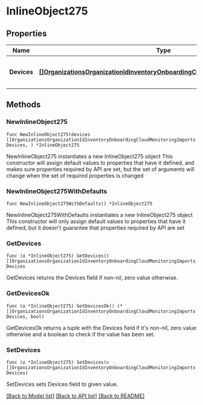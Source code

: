 # InlineObject275

## Properties

Name | Type | Description | Notes
------------ | ------------- | ------------- | -------------
**Devices** | [**[]OrganizationsOrganizationIdInventoryOnboardingCloudMonitoringImportsDevices**](OrganizationsOrganizationIdInventoryOnboardingCloudMonitoringImportsDevices.md) | A set of device imports to commit | 

## Methods

### NewInlineObject275

`func NewInlineObject275(devices []OrganizationsOrganizationIdInventoryOnboardingCloudMonitoringImportsDevices, ) *InlineObject275`

NewInlineObject275 instantiates a new InlineObject275 object
This constructor will assign default values to properties that have it defined,
and makes sure properties required by API are set, but the set of arguments
will change when the set of required properties is changed

### NewInlineObject275WithDefaults

`func NewInlineObject275WithDefaults() *InlineObject275`

NewInlineObject275WithDefaults instantiates a new InlineObject275 object
This constructor will only assign default values to properties that have it defined,
but it doesn't guarantee that properties required by API are set

### GetDevices

`func (o *InlineObject275) GetDevices() []OrganizationsOrganizationIdInventoryOnboardingCloudMonitoringImportsDevices`

GetDevices returns the Devices field if non-nil, zero value otherwise.

### GetDevicesOk

`func (o *InlineObject275) GetDevicesOk() (*[]OrganizationsOrganizationIdInventoryOnboardingCloudMonitoringImportsDevices, bool)`

GetDevicesOk returns a tuple with the Devices field if it's non-nil, zero value otherwise
and a boolean to check if the value has been set.

### SetDevices

`func (o *InlineObject275) SetDevices(v []OrganizationsOrganizationIdInventoryOnboardingCloudMonitoringImportsDevices)`

SetDevices sets Devices field to given value.



[[Back to Model list]](../README.md#documentation-for-models) [[Back to API list]](../README.md#documentation-for-api-endpoints) [[Back to README]](../README.md)


